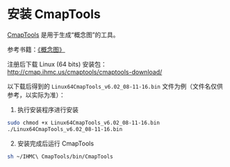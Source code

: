 # 安装 CmapTools

[CmapTools](http://cmap.ihmc.us/cmaptools/) 是用于生成“概念图”的工具。

参考书籍：[《概念图》](https://www.amazon.cn/%E5%9B%BE%E4%B9%A6/dp/B01J8GFP6U)

注册后下载 Linux (64 bits) 安装包：http://cmap.ihmc.us/cmaptools/cmaptools-download/

以下载后得到的 `Linux64CmapTools_v6.02_08-11-16.bin` 文件为例（文件名仅供参考，以实际为准）：

1. 执行安装程序进行安装
  ```bash
  sudo chmod +x Linux64CmapTools_v6.02_08-11-16.bin
  ./Linux64CmapTools_v6.02_08-11-16.bin
  ```
2. 安装完成后运行 CmapTools
  ```bash
  sh ~/IHMC\ CmapTools/bin/CmapTools
  ```